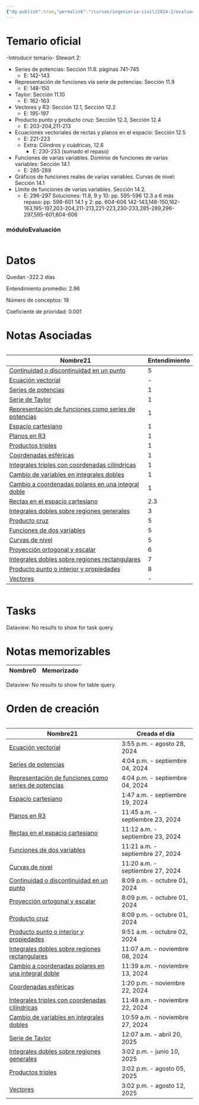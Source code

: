 ```yaml
---
{"dg-publish":true,"permalink":"/cursos/ingenieria-civil/2024-2/evaluaciones/calculo-ii/i2-mat-1620/","tags":["evaluación"]}
---
```


# Temario oficial
-Introducir temario-
Stewart 2:
- Series de potencias: Sección 11.8. páginas 741-745
	- E: 142-143
- Representación de funciones vía serie de potencias: Sección 11.9
	- E: 148-150
- Taylor: Sección 11.10
	- E: 162-163
- Vectores y R3: Sección 12.1, Sección 12.2
	- E: 195-197
- Producto punto y producto cruz: Sección 12.3, Sección 12.4
	- E: 203-204,211-213
- Ecuaciones vectoriales de rectas y planos en el espacio: Sección 12.5
	- E: 221-223
	- Extra: Cilindros y cuádricas, 12.6
		- E: 230-233 (sumado el repaso)
- Funciones de varias variables. Dominio de funciones de varias variables: Sección 14.1
	- E: 285-289
- Gráficos de funciones reales de varias variables. Curvas de nivel: Sección 14.1
- Límite de funciones de varias variables. Sección 14.2.
	- E: 296-297
Soluciones:
11.8, 9 y 10: pp. 595-596
12.3 a 6 más repaso: pp. 598-601
14.1 y 2: pp. 604-606
142-143,148-150,162-163,195-197,203-204,211-213,221-223,230-233,285-289,296-297,595-601,604-606
<h3><span>móduloEvaluación</span></h3><p><span><div class="block-language-dataviewjs node-insert-event" style="overflow-x: auto;"><h1 dir="auto"><span>Datos</span></h1><p dir="auto"><span>Quedan -322.2 días</span></p><p dir="auto"><span>Entendimiento promedio: 2.96</span></p><p dir="auto"><span>Número de conceptos: 19</span></p><p dir="auto"><span>Coeficiente de prioridad: 0.001</span></p><h1 dir="auto"><span>Notas Asociadas</span></h1><div dir="auto" style="overflow-x: auto;"><table class="dataview table-view-table"><thead class="table-view-thead"><tr class="table-view-tr-header"><th class="table-view-th" dir="auto"><span>Nombre</span><span class="dataview small-text">21</span></th><th class="table-view-th" dir="auto"><span>Entendimiento</span></th></tr></thead><tbody class="table-view-tbody"><tr><td dir="auto"><span><a data-tooltip-position="top" aria-label="Cursos/Ingeniería Civil/2024-1/Cálculo I/1 Limites y Continuidad/Continuidad/Continuidad o discontinuidad en un punto.md" data-href="Cursos/Ingeniería Civil/2024-1/Cálculo I/1 Limites y Continuidad/Continuidad/Continuidad o discontinuidad en un punto.md" href="Cursos/Ingeniería Civil/2024-1/Cálculo I/1 Limites y Continuidad/Continuidad/Continuidad o discontinuidad en un punto.md" class="original-internal-link" target="_blank" rel="noopener nofollow" style="display: none;">Continuidad o discontinuidad en un punto</a><a data-tooltip-position="top" aria-label="Cursos/Ingeniería Civil/2024-1/Cálculo I/1 Limites y Continuidad/Continuidad/Continuidad o discontinuidad en un punto.md" data-href="Cursos/Ingeniería Civil/2024-1/Cálculo I/1 Limites y Continuidad/Continuidad/Continuidad o discontinuidad en un punto.md" href="Cursos/Ingeniería Civil/2024-1/Cálculo I/1 Limites y Continuidad/Continuidad/Continuidad o discontinuidad en un punto.md" class="internal-link mathLink-internal-link" target="_blank" rel="noopener nofollow">Continuidad o discontinuidad en un punto</a></span></td><td dir="auto"><span>5</span></td></tr><tr><td dir="auto"><span><a data-tooltip-position="top" aria-label="Cursos/Ingeniería Civil/2024-1/Álgebra Lineal/1 Ecuaciones lineales en álgebra lineal/Ecuación vectorial.md" data-href="Cursos/Ingeniería Civil/2024-1/Álgebra Lineal/1 Ecuaciones lineales en álgebra lineal/Ecuación vectorial.md" href="Cursos/Ingeniería Civil/2024-1/Álgebra Lineal/1 Ecuaciones lineales en álgebra lineal/Ecuación vectorial.md" class="original-internal-link" target="_blank" rel="noopener nofollow" style="display: none;">Ecuación vectorial</a><a data-tooltip-position="top" aria-label="Cursos/Ingeniería Civil/2024-1/Álgebra Lineal/1 Ecuaciones lineales en álgebra lineal/Ecuación vectorial.md" data-href="Cursos/Ingeniería Civil/2024-1/Álgebra Lineal/1 Ecuaciones lineales en álgebra lineal/Ecuación vectorial.md" href="Cursos/Ingeniería Civil/2024-1/Álgebra Lineal/1 Ecuaciones lineales en álgebra lineal/Ecuación vectorial.md" class="internal-link mathLink-internal-link" target="_blank" rel="noopener nofollow">Ecuación vectorial</a></span></td><td dir="auto"><span>-</span></td></tr><tr><td dir="auto"><span><a data-tooltip-position="top" aria-label="Cursos/Ingeniería Civil/2024-2/Cálculo II/1 Integrales Impropias y Series/1.7 Series de potencias. Definición. Intervalo y radio de convergencia/Series de potencias.md" data-href="Cursos/Ingeniería Civil/2024-2/Cálculo II/1 Integrales Impropias y Series/1.7 Series de potencias. Definición. Intervalo y radio de convergencia/Series de potencias.md" href="Cursos/Ingeniería Civil/2024-2/Cálculo II/1 Integrales Impropias y Series/1.7 Series de potencias. Definición. Intervalo y radio de convergencia/Series de potencias.md" class="original-internal-link" target="_blank" rel="noopener nofollow" style="display: none;">Series de potencias</a><a data-tooltip-position="top" aria-label="Cursos/Ingeniería Civil/2024-2/Cálculo II/1 Integrales Impropias y Series/1.7 Series de potencias. Definición. Intervalo y radio de convergencia/Series de potencias.md" data-href="Cursos/Ingeniería Civil/2024-2/Cálculo II/1 Integrales Impropias y Series/1.7 Series de potencias. Definición. Intervalo y radio de convergencia/Series de potencias.md" href="Cursos/Ingeniería Civil/2024-2/Cálculo II/1 Integrales Impropias y Series/1.7 Series de potencias. Definición. Intervalo y radio de convergencia/Series de potencias.md" class="internal-link mathLink-internal-link" target="_blank" rel="noopener nofollow">Series de potencias</a></span></td><td dir="auto"><span>1</span></td></tr><tr><td dir="auto"><span><a data-tooltip-position="top" aria-label="Cursos/Ingeniería Civil/2024-2/Cálculo II/1 Integrales Impropias y Series/1.9 Serie de Taylor/Serie de Taylor.md" data-href="Cursos/Ingeniería Civil/2024-2/Cálculo II/1 Integrales Impropias y Series/1.9 Serie de Taylor/Serie de Taylor.md" href="Cursos/Ingeniería Civil/2024-2/Cálculo II/1 Integrales Impropias y Series/1.9 Serie de Taylor/Serie de Taylor.md" class="original-internal-link" target="_blank" rel="noopener nofollow" style="display: none;">Serie de Taylor</a><a data-tooltip-position="top" aria-label="Cursos/Ingeniería Civil/2024-2/Cálculo II/1 Integrales Impropias y Series/1.9 Serie de Taylor/Serie de Taylor.md" data-href="Cursos/Ingeniería Civil/2024-2/Cálculo II/1 Integrales Impropias y Series/1.9 Serie de Taylor/Serie de Taylor.md" href="Cursos/Ingeniería Civil/2024-2/Cálculo II/1 Integrales Impropias y Series/1.9 Serie de Taylor/Serie de Taylor.md" class="internal-link mathLink-internal-link" target="_blank" rel="noopener nofollow">Serie de Taylor</a></span></td><td dir="auto"><span>1</span></td></tr><tr><td dir="auto"><span><a data-tooltip-position="top" aria-label="Cursos/Ingeniería Civil/2024-2/Cálculo II/1 Integrales Impropias y Series/1.8 Representación de funciones vía serie de potencias/Representación de funciones como series de potencias.md" data-href="Cursos/Ingeniería Civil/2024-2/Cálculo II/1 Integrales Impropias y Series/1.8 Representación de funciones vía serie de potencias/Representación de funciones como series de potencias.md" href="Cursos/Ingeniería Civil/2024-2/Cálculo II/1 Integrales Impropias y Series/1.8 Representación de funciones vía serie de potencias/Representación de funciones como series de potencias.md" class="original-internal-link" target="_blank" rel="noopener nofollow" style="display: none;">Representación de funciones como series de potencias</a><a data-tooltip-position="top" aria-label="Cursos/Ingeniería Civil/2024-2/Cálculo II/1 Integrales Impropias y Series/1.8 Representación de funciones vía serie de potencias/Representación de funciones como series de potencias.md" data-href="Cursos/Ingeniería Civil/2024-2/Cálculo II/1 Integrales Impropias y Series/1.8 Representación de funciones vía serie de potencias/Representación de funciones como series de potencias.md" href="Cursos/Ingeniería Civil/2024-2/Cálculo II/1 Integrales Impropias y Series/1.8 Representación de funciones vía serie de potencias/Representación de funciones como series de potencias.md" class="internal-link mathLink-internal-link" target="_blank" rel="noopener nofollow">Representación de funciones como series de potencias</a></span></td><td dir="auto"><span>1</span></td></tr><tr><td dir="auto"><span><a data-tooltip-position="top" aria-label="Cursos/Ingeniería Civil/2024-2/Cálculo II/2 Funciones de varias variables/2.1 Vectores y geometría del plano y del espacio. Producto punto/Espacio cartesiano.md" data-href="Cursos/Ingeniería Civil/2024-2/Cálculo II/2 Funciones de varias variables/2.1 Vectores y geometría del plano y del espacio. Producto punto/Espacio cartesiano.md" href="Cursos/Ingeniería Civil/2024-2/Cálculo II/2 Funciones de varias variables/2.1 Vectores y geometría del plano y del espacio. Producto punto/Espacio cartesiano.md" class="original-internal-link" target="_blank" rel="noopener nofollow" style="display: none;">Espacio cartesiano</a><a data-tooltip-position="top" aria-label="Cursos/Ingeniería Civil/2024-2/Cálculo II/2 Funciones de varias variables/2.1 Vectores y geometría del plano y del espacio. Producto punto/Espacio cartesiano.md" data-href="Cursos/Ingeniería Civil/2024-2/Cálculo II/2 Funciones de varias variables/2.1 Vectores y geometría del plano y del espacio. Producto punto/Espacio cartesiano.md" href="Cursos/Ingeniería Civil/2024-2/Cálculo II/2 Funciones de varias variables/2.1 Vectores y geometría del plano y del espacio. Producto punto/Espacio cartesiano.md" class="internal-link mathLink-internal-link" target="_blank" rel="noopener nofollow">Espacio cartesiano</a></span></td><td dir="auto"><span>1</span></td></tr><tr><td dir="auto"><span><a data-tooltip-position="top" aria-label="Cursos/Ingeniería Civil/2024-2/Cálculo II/2 Funciones de varias variables/2.2 Producto vectorial. Ecuaciones vectoriales de rectas y planos en el espacio/Planos en R3.md" data-href="Cursos/Ingeniería Civil/2024-2/Cálculo II/2 Funciones de varias variables/2.2 Producto vectorial. Ecuaciones vectoriales de rectas y planos en el espacio/Planos en R3.md" href="Cursos/Ingeniería Civil/2024-2/Cálculo II/2 Funciones de varias variables/2.2 Producto vectorial. Ecuaciones vectoriales de rectas y planos en el espacio/Planos en R3.md" class="original-internal-link" target="_blank" rel="noopener nofollow" style="display: none;">Planos en R3</a><a data-tooltip-position="top" aria-label="Cursos/Ingeniería Civil/2024-2/Cálculo II/2 Funciones de varias variables/2.2 Producto vectorial. Ecuaciones vectoriales de rectas y planos en el espacio/Planos en R3.md" data-href="Cursos/Ingeniería Civil/2024-2/Cálculo II/2 Funciones de varias variables/2.2 Producto vectorial. Ecuaciones vectoriales de rectas y planos en el espacio/Planos en R3.md" href="Cursos/Ingeniería Civil/2024-2/Cálculo II/2 Funciones de varias variables/2.2 Producto vectorial. Ecuaciones vectoriales de rectas y planos en el espacio/Planos en R3.md" class="internal-link mathLink-internal-link" target="_blank" rel="noopener nofollow">Planos en R3</a></span></td><td dir="auto"><span>1</span></td></tr><tr><td dir="auto"><span><a data-tooltip-position="top" aria-label="Cursos/Ingeniería Civil/2024-2/Cálculo II/2 Funciones de varias variables/2.2 Producto vectorial. Ecuaciones vectoriales de rectas y planos en el espacio/Productos triples.md" data-href="Cursos/Ingeniería Civil/2024-2/Cálculo II/2 Funciones de varias variables/2.2 Producto vectorial. Ecuaciones vectoriales de rectas y planos en el espacio/Productos triples.md" href="Cursos/Ingeniería Civil/2024-2/Cálculo II/2 Funciones de varias variables/2.2 Producto vectorial. Ecuaciones vectoriales de rectas y planos en el espacio/Productos triples.md" class="original-internal-link" target="_blank" rel="noopener nofollow" style="display: none;">Productos triples</a><a data-tooltip-position="top" aria-label="Cursos/Ingeniería Civil/2024-2/Cálculo II/2 Funciones de varias variables/2.2 Producto vectorial. Ecuaciones vectoriales de rectas y planos en el espacio/Productos triples.md" data-href="Cursos/Ingeniería Civil/2024-2/Cálculo II/2 Funciones de varias variables/2.2 Producto vectorial. Ecuaciones vectoriales de rectas y planos en el espacio/Productos triples.md" href="Cursos/Ingeniería Civil/2024-2/Cálculo II/2 Funciones de varias variables/2.2 Producto vectorial. Ecuaciones vectoriales de rectas y planos en el espacio/Productos triples.md" class="internal-link mathLink-internal-link" target="_blank" rel="noopener nofollow">Productos triples</a></span></td><td dir="auto"><span>1</span></td></tr><tr><td dir="auto"><span><a data-tooltip-position="top" aria-label="Cursos/Ingeniería Civil/2024-2/Cálculo II/3 Integrales Múltiples/3.10 Coordenadas esféricas. Calculo de integrales triples utilizando coordenadas cilíndricas y esféricas/Coordenadas esféricas.md" data-href="Cursos/Ingeniería Civil/2024-2/Cálculo II/3 Integrales Múltiples/3.10 Coordenadas esféricas. Calculo de integrales triples utilizando coordenadas cilíndricas y esféricas/Coordenadas esféricas.md" href="Cursos/Ingeniería Civil/2024-2/Cálculo II/3 Integrales Múltiples/3.10 Coordenadas esféricas. Calculo de integrales triples utilizando coordenadas cilíndricas y esféricas/Coordenadas esféricas.md" class="original-internal-link" target="_blank" rel="noopener nofollow" style="display: none;">Coordenadas esféricas</a><a data-tooltip-position="top" aria-label="Cursos/Ingeniería Civil/2024-2/Cálculo II/3 Integrales Múltiples/3.10 Coordenadas esféricas. Calculo de integrales triples utilizando coordenadas cilíndricas y esféricas/Coordenadas esféricas.md" data-href="Cursos/Ingeniería Civil/2024-2/Cálculo II/3 Integrales Múltiples/3.10 Coordenadas esféricas. Calculo de integrales triples utilizando coordenadas cilíndricas y esféricas/Coordenadas esféricas.md" href="Cursos/Ingeniería Civil/2024-2/Cálculo II/3 Integrales Múltiples/3.10 Coordenadas esféricas. Calculo de integrales triples utilizando coordenadas cilíndricas y esféricas/Coordenadas esféricas.md" class="internal-link mathLink-internal-link" target="_blank" rel="noopener nofollow">Coordenadas esféricas</a></span></td><td dir="auto"><span>1</span></td></tr><tr><td dir="auto"><span><a data-tooltip-position="top" aria-label="Cursos/Ingeniería Civil/2024-2/Cálculo II/3 Integrales Múltiples/3.10 Coordenadas esféricas. Calculo de integrales triples utilizando coordenadas cilíndricas y esféricas/Integrales triples con coordenadas cilíndricas.md" data-href="Cursos/Ingeniería Civil/2024-2/Cálculo II/3 Integrales Múltiples/3.10 Coordenadas esféricas. Calculo de integrales triples utilizando coordenadas cilíndricas y esféricas/Integrales triples con coordenadas cilíndricas.md" href="Cursos/Ingeniería Civil/2024-2/Cálculo II/3 Integrales Múltiples/3.10 Coordenadas esféricas. Calculo de integrales triples utilizando coordenadas cilíndricas y esféricas/Integrales triples con coordenadas cilíndricas.md" class="original-internal-link" target="_blank" rel="noopener nofollow" style="display: none;">Integrales triples con coordenadas cilíndricas</a><a data-tooltip-position="top" aria-label="Cursos/Ingeniería Civil/2024-2/Cálculo II/3 Integrales Múltiples/3.10 Coordenadas esféricas. Calculo de integrales triples utilizando coordenadas cilíndricas y esféricas/Integrales triples con coordenadas cilíndricas.md" data-href="Cursos/Ingeniería Civil/2024-2/Cálculo II/3 Integrales Múltiples/3.10 Coordenadas esféricas. Calculo de integrales triples utilizando coordenadas cilíndricas y esféricas/Integrales triples con coordenadas cilíndricas.md" href="Cursos/Ingeniería Civil/2024-2/Cálculo II/3 Integrales Múltiples/3.10 Coordenadas esféricas. Calculo de integrales triples utilizando coordenadas cilíndricas y esféricas/Integrales triples con coordenadas cilíndricas.md" class="internal-link mathLink-internal-link" target="_blank" rel="noopener nofollow">Integrales triples con coordenadas cilíndricas</a></span></td><td dir="auto"><span>1</span></td></tr><tr><td dir="auto"><span><a data-tooltip-position="top" aria-label="Cursos/Ingeniería Civil/2024-2/Cálculo II/3 Integrales Múltiples/3.11 Geometría de transformaciones de R2 a R2. Matriz Jacobiana/Cambio de variables en integrales dobles.md" data-href="Cursos/Ingeniería Civil/2024-2/Cálculo II/3 Integrales Múltiples/3.11 Geometría de transformaciones de R2 a R2. Matriz Jacobiana/Cambio de variables en integrales dobles.md" href="Cursos/Ingeniería Civil/2024-2/Cálculo II/3 Integrales Múltiples/3.11 Geometría de transformaciones de R2 a R2. Matriz Jacobiana/Cambio de variables en integrales dobles.md" class="original-internal-link" target="_blank" rel="noopener nofollow" style="display: none;">Cambio de variables en integrales dobles</a><a data-tooltip-position="top" aria-label="Cursos/Ingeniería Civil/2024-2/Cálculo II/3 Integrales Múltiples/3.11 Geometría de transformaciones de R2 a R2. Matriz Jacobiana/Cambio de variables en integrales dobles.md" data-href="Cursos/Ingeniería Civil/2024-2/Cálculo II/3 Integrales Múltiples/3.11 Geometría de transformaciones de R2 a R2. Matriz Jacobiana/Cambio de variables en integrales dobles.md" href="Cursos/Ingeniería Civil/2024-2/Cálculo II/3 Integrales Múltiples/3.11 Geometría de transformaciones de R2 a R2. Matriz Jacobiana/Cambio de variables en integrales dobles.md" class="internal-link mathLink-internal-link" target="_blank" rel="noopener nofollow">Cambio de variables en integrales dobles</a></span></td><td dir="auto"><span>1</span></td></tr><tr><td dir="auto"><span><a data-tooltip-position="top" aria-label="Cursos/Ingeniería Civil/2024-2/Cálculo II/3 Integrales Múltiples/3.5 Cambio de variables a coordenadas polares en integrales dobles/Cambio a coordenadas polares en una integral doble.md" data-href="Cursos/Ingeniería Civil/2024-2/Cálculo II/3 Integrales Múltiples/3.5 Cambio de variables a coordenadas polares en integrales dobles/Cambio a coordenadas polares en una integral doble.md" href="Cursos/Ingeniería Civil/2024-2/Cálculo II/3 Integrales Múltiples/3.5 Cambio de variables a coordenadas polares en integrales dobles/Cambio a coordenadas polares en una integral doble.md" class="original-internal-link" target="_blank" rel="noopener nofollow" style="display: none;">Cambio a coordenadas polares en una integral doble</a><a data-tooltip-position="top" aria-label="Cursos/Ingeniería Civil/2024-2/Cálculo II/3 Integrales Múltiples/3.5 Cambio de variables a coordenadas polares en integrales dobles/Cambio a coordenadas polares en una integral doble.md" data-href="Cursos/Ingeniería Civil/2024-2/Cálculo II/3 Integrales Múltiples/3.5 Cambio de variables a coordenadas polares en integrales dobles/Cambio a coordenadas polares en una integral doble.md" href="Cursos/Ingeniería Civil/2024-2/Cálculo II/3 Integrales Múltiples/3.5 Cambio de variables a coordenadas polares en integrales dobles/Cambio a coordenadas polares en una integral doble.md" class="internal-link mathLink-internal-link" target="_blank" rel="noopener nofollow">Cambio a coordenadas polares en una integral doble</a></span></td><td dir="auto"><span>1</span></td></tr><tr><td dir="auto"><span><a data-tooltip-position="top" aria-label="Cursos/Ingeniería Civil/2024-2/Cálculo II/2 Funciones de varias variables/2.2 Producto vectorial. Ecuaciones vectoriales de rectas y planos en el espacio/Rectas en el espacio cartesiano.md" data-href="Cursos/Ingeniería Civil/2024-2/Cálculo II/2 Funciones de varias variables/2.2 Producto vectorial. Ecuaciones vectoriales de rectas y planos en el espacio/Rectas en el espacio cartesiano.md" href="Cursos/Ingeniería Civil/2024-2/Cálculo II/2 Funciones de varias variables/2.2 Producto vectorial. Ecuaciones vectoriales de rectas y planos en el espacio/Rectas en el espacio cartesiano.md" class="original-internal-link" target="_blank" rel="noopener nofollow" style="display: none;">Rectas en el espacio cartesiano</a><a data-tooltip-position="top" aria-label="Cursos/Ingeniería Civil/2024-2/Cálculo II/2 Funciones de varias variables/2.2 Producto vectorial. Ecuaciones vectoriales de rectas y planos en el espacio/Rectas en el espacio cartesiano.md" data-href="Cursos/Ingeniería Civil/2024-2/Cálculo II/2 Funciones de varias variables/2.2 Producto vectorial. Ecuaciones vectoriales de rectas y planos en el espacio/Rectas en el espacio cartesiano.md" href="Cursos/Ingeniería Civil/2024-2/Cálculo II/2 Funciones de varias variables/2.2 Producto vectorial. Ecuaciones vectoriales de rectas y planos en el espacio/Rectas en el espacio cartesiano.md" class="internal-link mathLink-internal-link" target="_blank" rel="noopener nofollow">Rectas en el espacio cartesiano</a></span></td><td dir="auto"><span>2.3</span></td></tr><tr><td dir="auto"><span><a data-tooltip-position="top" aria-label="Cursos/Ingeniería Civil/2024-2/Cálculo II/3 Integrales Múltiples/3.1 Definición de integrales dobles para rectángulos en el plano. Integrales iteradas/Integrales dobles sobre regiones generales.md" data-href="Cursos/Ingeniería Civil/2024-2/Cálculo II/3 Integrales Múltiples/3.1 Definición de integrales dobles para rectángulos en el plano. Integrales iteradas/Integrales dobles sobre regiones generales.md" href="Cursos/Ingeniería Civil/2024-2/Cálculo II/3 Integrales Múltiples/3.1 Definición de integrales dobles para rectángulos en el plano. Integrales iteradas/Integrales dobles sobre regiones generales.md" class="original-internal-link" target="_blank" rel="noopener nofollow" style="display: none;">Integrales dobles sobre regiones generales</a><a data-tooltip-position="top" aria-label="Cursos/Ingeniería Civil/2024-2/Cálculo II/3 Integrales Múltiples/3.1 Definición de integrales dobles para rectángulos en el plano. Integrales iteradas/Integrales dobles sobre regiones generales.md" data-href="Cursos/Ingeniería Civil/2024-2/Cálculo II/3 Integrales Múltiples/3.1 Definición de integrales dobles para rectángulos en el plano. Integrales iteradas/Integrales dobles sobre regiones generales.md" href="Cursos/Ingeniería Civil/2024-2/Cálculo II/3 Integrales Múltiples/3.1 Definición de integrales dobles para rectángulos en el plano. Integrales iteradas/Integrales dobles sobre regiones generales.md" class="internal-link mathLink-internal-link" target="_blank" rel="noopener nofollow">Integrales dobles sobre regiones generales</a></span></td><td dir="auto"><span>3</span></td></tr><tr><td dir="auto"><span><a data-tooltip-position="top" aria-label="Cursos/Ingeniería Civil/2024-2/Cálculo II/2 Funciones de varias variables/2.2 Producto vectorial. Ecuaciones vectoriales de rectas y planos en el espacio/Producto cruz.md" data-href="Cursos/Ingeniería Civil/2024-2/Cálculo II/2 Funciones de varias variables/2.2 Producto vectorial. Ecuaciones vectoriales de rectas y planos en el espacio/Producto cruz.md" href="Cursos/Ingeniería Civil/2024-2/Cálculo II/2 Funciones de varias variables/2.2 Producto vectorial. Ecuaciones vectoriales de rectas y planos en el espacio/Producto cruz.md" class="original-internal-link" target="_blank" rel="noopener nofollow" style="display: none;">Producto cruz</a><a data-tooltip-position="top" aria-label="Cursos/Ingeniería Civil/2024-2/Cálculo II/2 Funciones de varias variables/2.2 Producto vectorial. Ecuaciones vectoriales de rectas y planos en el espacio/Producto cruz.md" data-href="Cursos/Ingeniería Civil/2024-2/Cálculo II/2 Funciones de varias variables/2.2 Producto vectorial. Ecuaciones vectoriales de rectas y planos en el espacio/Producto cruz.md" href="Cursos/Ingeniería Civil/2024-2/Cálculo II/2 Funciones de varias variables/2.2 Producto vectorial. Ecuaciones vectoriales de rectas y planos en el espacio/Producto cruz.md" class="internal-link mathLink-internal-link" target="_blank" rel="noopener nofollow">Producto cruz</a></span></td><td dir="auto"><span>5</span></td></tr><tr><td dir="auto"><span><a data-tooltip-position="top" aria-label="Cursos/Ingeniería Civil/2024-2/Cálculo II/2 Funciones de varias variables/2.4 Funciones de varias variables. Dominio de funciones de varias variables/Funciones de dos variables.md" data-href="Cursos/Ingeniería Civil/2024-2/Cálculo II/2 Funciones de varias variables/2.4 Funciones de varias variables. Dominio de funciones de varias variables/Funciones de dos variables.md" href="Cursos/Ingeniería Civil/2024-2/Cálculo II/2 Funciones de varias variables/2.4 Funciones de varias variables. Dominio de funciones de varias variables/Funciones de dos variables.md" class="original-internal-link" target="_blank" rel="noopener nofollow" style="display: none;">Funciones de dos variables</a><a data-tooltip-position="top" aria-label="Cursos/Ingeniería Civil/2024-2/Cálculo II/2 Funciones de varias variables/2.4 Funciones de varias variables. Dominio de funciones de varias variables/Funciones de dos variables.md" data-href="Cursos/Ingeniería Civil/2024-2/Cálculo II/2 Funciones de varias variables/2.4 Funciones de varias variables. Dominio de funciones de varias variables/Funciones de dos variables.md" href="Cursos/Ingeniería Civil/2024-2/Cálculo II/2 Funciones de varias variables/2.4 Funciones de varias variables. Dominio de funciones de varias variables/Funciones de dos variables.md" class="internal-link mathLink-internal-link" target="_blank" rel="noopener nofollow">Funciones de dos variables</a></span></td><td dir="auto"><span>5</span></td></tr><tr><td dir="auto"><span><a data-tooltip-position="top" aria-label="Cursos/Ingeniería Civil/2024-2/Cálculo II/2 Funciones de varias variables/2.5 Gráficos de funciones reales de varias variables. Curvas de nivel/Curvas de nivel.md" data-href="Cursos/Ingeniería Civil/2024-2/Cálculo II/2 Funciones de varias variables/2.5 Gráficos de funciones reales de varias variables. Curvas de nivel/Curvas de nivel.md" href="Cursos/Ingeniería Civil/2024-2/Cálculo II/2 Funciones de varias variables/2.5 Gráficos de funciones reales de varias variables. Curvas de nivel/Curvas de nivel.md" class="original-internal-link" target="_blank" rel="noopener nofollow" style="display: none;">Curvas de nivel</a><a data-tooltip-position="top" aria-label="Cursos/Ingeniería Civil/2024-2/Cálculo II/2 Funciones de varias variables/2.5 Gráficos de funciones reales de varias variables. Curvas de nivel/Curvas de nivel.md" data-href="Cursos/Ingeniería Civil/2024-2/Cálculo II/2 Funciones de varias variables/2.5 Gráficos de funciones reales de varias variables. Curvas de nivel/Curvas de nivel.md" href="Cursos/Ingeniería Civil/2024-2/Cálculo II/2 Funciones de varias variables/2.5 Gráficos de funciones reales de varias variables. Curvas de nivel/Curvas de nivel.md" class="internal-link mathLink-internal-link" target="_blank" rel="noopener nofollow">Curvas de nivel</a></span></td><td dir="auto"><span>5</span></td></tr><tr><td dir="auto"><span><a data-tooltip-position="top" aria-label="Cursos/Ingeniería Civil/2024-1/Álgebra Lineal/7 Ortogonalidad/Proyección ortogonal y escalar.md" data-href="Cursos/Ingeniería Civil/2024-1/Álgebra Lineal/7 Ortogonalidad/Proyección ortogonal y escalar.md" href="Cursos/Ingeniería Civil/2024-1/Álgebra Lineal/7 Ortogonalidad/Proyección ortogonal y escalar.md" class="original-internal-link" target="_blank" rel="noopener nofollow" style="display: none;">Proyección ortogonal y escalar</a><a data-tooltip-position="top" aria-label="Cursos/Ingeniería Civil/2024-1/Álgebra Lineal/7 Ortogonalidad/Proyección ortogonal y escalar.md" data-href="Cursos/Ingeniería Civil/2024-1/Álgebra Lineal/7 Ortogonalidad/Proyección ortogonal y escalar.md" href="Cursos/Ingeniería Civil/2024-1/Álgebra Lineal/7 Ortogonalidad/Proyección ortogonal y escalar.md" class="internal-link mathLink-internal-link" target="_blank" rel="noopener nofollow">Proyección ortogonal y escalar</a></span></td><td dir="auto"><span>6</span></td></tr><tr><td dir="auto"><span><a data-tooltip-position="top" aria-label="Cursos/Ingeniería Civil/2024-2/Cálculo II/3 Integrales Múltiples/3.1 Definición de integrales dobles para rectángulos en el plano. Integrales iteradas/Integrales dobles sobre regiones rectangulares.md" data-href="Cursos/Ingeniería Civil/2024-2/Cálculo II/3 Integrales Múltiples/3.1 Definición de integrales dobles para rectángulos en el plano. Integrales iteradas/Integrales dobles sobre regiones rectangulares.md" href="Cursos/Ingeniería Civil/2024-2/Cálculo II/3 Integrales Múltiples/3.1 Definición de integrales dobles para rectángulos en el plano. Integrales iteradas/Integrales dobles sobre regiones rectangulares.md" class="original-internal-link" target="_blank" rel="noopener nofollow" style="display: none;">Integrales dobles sobre regiones rectangulares</a><a data-tooltip-position="top" aria-label="Cursos/Ingeniería Civil/2024-2/Cálculo II/3 Integrales Múltiples/3.1 Definición de integrales dobles para rectángulos en el plano. Integrales iteradas/Integrales dobles sobre regiones rectangulares.md" data-href="Cursos/Ingeniería Civil/2024-2/Cálculo II/3 Integrales Múltiples/3.1 Definición de integrales dobles para rectángulos en el plano. Integrales iteradas/Integrales dobles sobre regiones rectangulares.md" href="Cursos/Ingeniería Civil/2024-2/Cálculo II/3 Integrales Múltiples/3.1 Definición de integrales dobles para rectángulos en el plano. Integrales iteradas/Integrales dobles sobre regiones rectangulares.md" class="internal-link mathLink-internal-link" target="_blank" rel="noopener nofollow">Integrales dobles sobre regiones rectangulares</a></span></td><td dir="auto"><span>7</span></td></tr><tr><td dir="auto"><span><a data-tooltip-position="top" aria-label="Cursos/Ingeniería Civil/2024-1/Álgebra Lineal/7 Ortogonalidad/Producto punto o interior y propiedades.md" data-href="Cursos/Ingeniería Civil/2024-1/Álgebra Lineal/7 Ortogonalidad/Producto punto o interior y propiedades.md" href="Cursos/Ingeniería Civil/2024-1/Álgebra Lineal/7 Ortogonalidad/Producto punto o interior y propiedades.md" class="original-internal-link" target="_blank" rel="noopener nofollow" style="display: none;">Producto punto o interior y propiedades</a><a data-tooltip-position="top" aria-label="Cursos/Ingeniería Civil/2024-1/Álgebra Lineal/7 Ortogonalidad/Producto punto o interior y propiedades.md" data-href="Cursos/Ingeniería Civil/2024-1/Álgebra Lineal/7 Ortogonalidad/Producto punto o interior y propiedades.md" href="Cursos/Ingeniería Civil/2024-1/Álgebra Lineal/7 Ortogonalidad/Producto punto o interior y propiedades.md" class="internal-link mathLink-internal-link" target="_blank" rel="noopener nofollow">Producto punto o interior y propiedades</a></span></td><td dir="auto"><span>8</span></td></tr><tr><td dir="auto"><span><a data-tooltip-position="top" aria-label="Cursos/Ingeniería Civil/2025-2/Dinámica de Sistemas Mecánicos/1 Cinemática/Vectores.md" data-href="Cursos/Ingeniería Civil/2025-2/Dinámica de Sistemas Mecánicos/1 Cinemática/Vectores.md" href="Cursos/Ingeniería Civil/2025-2/Dinámica de Sistemas Mecánicos/1 Cinemática/Vectores.md" class="original-internal-link" target="_blank" rel="noopener nofollow" style="display: none;">Vectores</a><a data-tooltip-position="top" aria-label="Cursos/Ingeniería Civil/2025-2/Dinámica de Sistemas Mecánicos/1 Cinemática/Vectores.md" data-href="Cursos/Ingeniería Civil/2025-2/Dinámica de Sistemas Mecánicos/1 Cinemática/Vectores.md" href="Cursos/Ingeniería Civil/2025-2/Dinámica de Sistemas Mecánicos/1 Cinemática/Vectores.md" class="internal-link mathLink-internal-link" target="_blank" rel="noopener nofollow">Vectores</a></span></td><td dir="auto"><span>-</span></td></tr></tbody></table></div><h1 dir="auto"><span>Tasks</span></h1><div><div class="dataview dataview-error-box"><p class="dataview dataview-error-message" dir="auto">Dataview: No results to show for task query.</p></div></div><h1 dir="auto"><span>Notas memorizables</span></h1><div><table class="dataview table-view-table"><thead class="table-view-thead"><tr class="table-view-tr-header"><th class="table-view-th"><span>Nombre</span><span class="dataview small-text">0</span></th><th class="table-view-th"><span>Memorizado</span></th></tr></thead><tbody class="table-view-tbody"></tbody></table><div class="dataview dataview-error-box"><p class="dataview dataview-error-message" dir="auto">Dataview: No results to show for table query.</p></div></div><h1 dir="auto"><span>Orden de creación</span></h1><div dir="auto" style="overflow-x: auto;"><table class="dataview table-view-table"><thead class="table-view-thead"><tr class="table-view-tr-header"><th class="table-view-th" dir="auto"><span>Nombre</span><span class="dataview small-text">21</span></th><th class="table-view-th" dir="auto"><span>Creada el día</span></th></tr></thead><tbody class="table-view-tbody"><tr><td dir="auto"><span><a data-tooltip-position="top" aria-label="Cursos/Ingeniería Civil/2024-1/Álgebra Lineal/1 Ecuaciones lineales en álgebra lineal/Ecuación vectorial.md" data-href="Cursos/Ingeniería Civil/2024-1/Álgebra Lineal/1 Ecuaciones lineales en álgebra lineal/Ecuación vectorial.md" href="Cursos/Ingeniería Civil/2024-1/Álgebra Lineal/1 Ecuaciones lineales en álgebra lineal/Ecuación vectorial.md" class="original-internal-link" target="_blank" rel="noopener nofollow" style="display: none;">Ecuación vectorial</a><a data-tooltip-position="top" aria-label="Cursos/Ingeniería Civil/2024-1/Álgebra Lineal/1 Ecuaciones lineales en álgebra lineal/Ecuación vectorial.md" data-href="Cursos/Ingeniería Civil/2024-1/Álgebra Lineal/1 Ecuaciones lineales en álgebra lineal/Ecuación vectorial.md" href="Cursos/Ingeniería Civil/2024-1/Álgebra Lineal/1 Ecuaciones lineales en álgebra lineal/Ecuación vectorial.md" class="internal-link mathLink-internal-link" target="_blank" rel="noopener nofollow">Ecuación vectorial</a></span></td><td dir="ltr">3:55 p.m. - agosto 28, 2024</td></tr><tr><td dir="auto"><span><a data-tooltip-position="top" aria-label="Cursos/Ingeniería Civil/2024-2/Cálculo II/1 Integrales Impropias y Series/1.7 Series de potencias. Definición. Intervalo y radio de convergencia/Series de potencias.md" data-href="Cursos/Ingeniería Civil/2024-2/Cálculo II/1 Integrales Impropias y Series/1.7 Series de potencias. Definición. Intervalo y radio de convergencia/Series de potencias.md" href="Cursos/Ingeniería Civil/2024-2/Cálculo II/1 Integrales Impropias y Series/1.7 Series de potencias. Definición. Intervalo y radio de convergencia/Series de potencias.md" class="original-internal-link" target="_blank" rel="noopener nofollow" style="display: none;">Series de potencias</a><a data-tooltip-position="top" aria-label="Cursos/Ingeniería Civil/2024-2/Cálculo II/1 Integrales Impropias y Series/1.7 Series de potencias. Definición. Intervalo y radio de convergencia/Series de potencias.md" data-href="Cursos/Ingeniería Civil/2024-2/Cálculo II/1 Integrales Impropias y Series/1.7 Series de potencias. Definición. Intervalo y radio de convergencia/Series de potencias.md" href="Cursos/Ingeniería Civil/2024-2/Cálculo II/1 Integrales Impropias y Series/1.7 Series de potencias. Definición. Intervalo y radio de convergencia/Series de potencias.md" class="internal-link mathLink-internal-link" target="_blank" rel="noopener nofollow">Series de potencias</a></span></td><td dir="ltr">4:04 p.m. - septiembre 04, 2024</td></tr><tr><td dir="auto"><span><a data-tooltip-position="top" aria-label="Cursos/Ingeniería Civil/2024-2/Cálculo II/1 Integrales Impropias y Series/1.8 Representación de funciones vía serie de potencias/Representación de funciones como series de potencias.md" data-href="Cursos/Ingeniería Civil/2024-2/Cálculo II/1 Integrales Impropias y Series/1.8 Representación de funciones vía serie de potencias/Representación de funciones como series de potencias.md" href="Cursos/Ingeniería Civil/2024-2/Cálculo II/1 Integrales Impropias y Series/1.8 Representación de funciones vía serie de potencias/Representación de funciones como series de potencias.md" class="original-internal-link" target="_blank" rel="noopener nofollow" style="display: none;">Representación de funciones como series de potencias</a><a data-tooltip-position="top" aria-label="Cursos/Ingeniería Civil/2024-2/Cálculo II/1 Integrales Impropias y Series/1.8 Representación de funciones vía serie de potencias/Representación de funciones como series de potencias.md" data-href="Cursos/Ingeniería Civil/2024-2/Cálculo II/1 Integrales Impropias y Series/1.8 Representación de funciones vía serie de potencias/Representación de funciones como series de potencias.md" href="Cursos/Ingeniería Civil/2024-2/Cálculo II/1 Integrales Impropias y Series/1.8 Representación de funciones vía serie de potencias/Representación de funciones como series de potencias.md" class="internal-link mathLink-internal-link" target="_blank" rel="noopener nofollow">Representación de funciones como series de potencias</a></span></td><td dir="ltr">4:04 p.m. - septiembre 04, 2024</td></tr><tr><td dir="auto"><span><a data-tooltip-position="top" aria-label="Cursos/Ingeniería Civil/2024-2/Cálculo II/2 Funciones de varias variables/2.1 Vectores y geometría del plano y del espacio. Producto punto/Espacio cartesiano.md" data-href="Cursos/Ingeniería Civil/2024-2/Cálculo II/2 Funciones de varias variables/2.1 Vectores y geometría del plano y del espacio. Producto punto/Espacio cartesiano.md" href="Cursos/Ingeniería Civil/2024-2/Cálculo II/2 Funciones de varias variables/2.1 Vectores y geometría del plano y del espacio. Producto punto/Espacio cartesiano.md" class="original-internal-link" target="_blank" rel="noopener nofollow" style="display: none;">Espacio cartesiano</a><a data-tooltip-position="top" aria-label="Cursos/Ingeniería Civil/2024-2/Cálculo II/2 Funciones de varias variables/2.1 Vectores y geometría del plano y del espacio. Producto punto/Espacio cartesiano.md" data-href="Cursos/Ingeniería Civil/2024-2/Cálculo II/2 Funciones de varias variables/2.1 Vectores y geometría del plano y del espacio. Producto punto/Espacio cartesiano.md" href="Cursos/Ingeniería Civil/2024-2/Cálculo II/2 Funciones de varias variables/2.1 Vectores y geometría del plano y del espacio. Producto punto/Espacio cartesiano.md" class="internal-link mathLink-internal-link" target="_blank" rel="noopener nofollow">Espacio cartesiano</a></span></td><td dir="ltr">1:47 a.m. - septiembre 19, 2024</td></tr><tr><td dir="auto"><span><a data-tooltip-position="top" aria-label="Cursos/Ingeniería Civil/2024-2/Cálculo II/2 Funciones de varias variables/2.2 Producto vectorial. Ecuaciones vectoriales de rectas y planos en el espacio/Planos en R3.md" data-href="Cursos/Ingeniería Civil/2024-2/Cálculo II/2 Funciones de varias variables/2.2 Producto vectorial. Ecuaciones vectoriales de rectas y planos en el espacio/Planos en R3.md" href="Cursos/Ingeniería Civil/2024-2/Cálculo II/2 Funciones de varias variables/2.2 Producto vectorial. Ecuaciones vectoriales de rectas y planos en el espacio/Planos en R3.md" class="original-internal-link" target="_blank" rel="noopener nofollow" style="display: none;">Planos en R3</a><a data-tooltip-position="top" aria-label="Cursos/Ingeniería Civil/2024-2/Cálculo II/2 Funciones de varias variables/2.2 Producto vectorial. Ecuaciones vectoriales de rectas y planos en el espacio/Planos en R3.md" data-href="Cursos/Ingeniería Civil/2024-2/Cálculo II/2 Funciones de varias variables/2.2 Producto vectorial. Ecuaciones vectoriales de rectas y planos en el espacio/Planos en R3.md" href="Cursos/Ingeniería Civil/2024-2/Cálculo II/2 Funciones de varias variables/2.2 Producto vectorial. Ecuaciones vectoriales de rectas y planos en el espacio/Planos en R3.md" class="internal-link mathLink-internal-link" target="_blank" rel="noopener nofollow">Planos en R3</a></span></td><td dir="ltr">11:45 a.m. - septiembre 23, 2024</td></tr><tr><td dir="auto"><span><a data-tooltip-position="top" aria-label="Cursos/Ingeniería Civil/2024-2/Cálculo II/2 Funciones de varias variables/2.2 Producto vectorial. Ecuaciones vectoriales de rectas y planos en el espacio/Rectas en el espacio cartesiano.md" data-href="Cursos/Ingeniería Civil/2024-2/Cálculo II/2 Funciones de varias variables/2.2 Producto vectorial. Ecuaciones vectoriales de rectas y planos en el espacio/Rectas en el espacio cartesiano.md" href="Cursos/Ingeniería Civil/2024-2/Cálculo II/2 Funciones de varias variables/2.2 Producto vectorial. Ecuaciones vectoriales de rectas y planos en el espacio/Rectas en el espacio cartesiano.md" class="original-internal-link" target="_blank" rel="noopener nofollow" style="display: none;">Rectas en el espacio cartesiano</a><a data-tooltip-position="top" aria-label="Cursos/Ingeniería Civil/2024-2/Cálculo II/2 Funciones de varias variables/2.2 Producto vectorial. Ecuaciones vectoriales de rectas y planos en el espacio/Rectas en el espacio cartesiano.md" data-href="Cursos/Ingeniería Civil/2024-2/Cálculo II/2 Funciones de varias variables/2.2 Producto vectorial. Ecuaciones vectoriales de rectas y planos en el espacio/Rectas en el espacio cartesiano.md" href="Cursos/Ingeniería Civil/2024-2/Cálculo II/2 Funciones de varias variables/2.2 Producto vectorial. Ecuaciones vectoriales de rectas y planos en el espacio/Rectas en el espacio cartesiano.md" class="internal-link mathLink-internal-link" target="_blank" rel="noopener nofollow">Rectas en el espacio cartesiano</a></span></td><td dir="ltr">11:12 a.m. - septiembre 23, 2024</td></tr><tr><td dir="auto"><span><a data-tooltip-position="top" aria-label="Cursos/Ingeniería Civil/2024-2/Cálculo II/2 Funciones de varias variables/2.4 Funciones de varias variables. Dominio de funciones de varias variables/Funciones de dos variables.md" data-href="Cursos/Ingeniería Civil/2024-2/Cálculo II/2 Funciones de varias variables/2.4 Funciones de varias variables. Dominio de funciones de varias variables/Funciones de dos variables.md" href="Cursos/Ingeniería Civil/2024-2/Cálculo II/2 Funciones de varias variables/2.4 Funciones de varias variables. Dominio de funciones de varias variables/Funciones de dos variables.md" class="original-internal-link" target="_blank" rel="noopener nofollow" style="display: none;">Funciones de dos variables</a><a data-tooltip-position="top" aria-label="Cursos/Ingeniería Civil/2024-2/Cálculo II/2 Funciones de varias variables/2.4 Funciones de varias variables. Dominio de funciones de varias variables/Funciones de dos variables.md" data-href="Cursos/Ingeniería Civil/2024-2/Cálculo II/2 Funciones de varias variables/2.4 Funciones de varias variables. Dominio de funciones de varias variables/Funciones de dos variables.md" href="Cursos/Ingeniería Civil/2024-2/Cálculo II/2 Funciones de varias variables/2.4 Funciones de varias variables. Dominio de funciones de varias variables/Funciones de dos variables.md" class="internal-link mathLink-internal-link" target="_blank" rel="noopener nofollow">Funciones de dos variables</a></span></td><td dir="ltr">11:21 a.m. - septiembre 27, 2024</td></tr><tr><td dir="auto"><span><a data-tooltip-position="top" aria-label="Cursos/Ingeniería Civil/2024-2/Cálculo II/2 Funciones de varias variables/2.5 Gráficos de funciones reales de varias variables. Curvas de nivel/Curvas de nivel.md" data-href="Cursos/Ingeniería Civil/2024-2/Cálculo II/2 Funciones de varias variables/2.5 Gráficos de funciones reales de varias variables. Curvas de nivel/Curvas de nivel.md" href="Cursos/Ingeniería Civil/2024-2/Cálculo II/2 Funciones de varias variables/2.5 Gráficos de funciones reales de varias variables. Curvas de nivel/Curvas de nivel.md" class="original-internal-link" target="_blank" rel="noopener nofollow" style="display: none;">Curvas de nivel</a><a data-tooltip-position="top" aria-label="Cursos/Ingeniería Civil/2024-2/Cálculo II/2 Funciones de varias variables/2.5 Gráficos de funciones reales de varias variables. Curvas de nivel/Curvas de nivel.md" data-href="Cursos/Ingeniería Civil/2024-2/Cálculo II/2 Funciones de varias variables/2.5 Gráficos de funciones reales de varias variables. Curvas de nivel/Curvas de nivel.md" href="Cursos/Ingeniería Civil/2024-2/Cálculo II/2 Funciones de varias variables/2.5 Gráficos de funciones reales de varias variables. Curvas de nivel/Curvas de nivel.md" class="internal-link mathLink-internal-link" target="_blank" rel="noopener nofollow">Curvas de nivel</a></span></td><td dir="ltr">11:20 a.m. - septiembre 27, 2024</td></tr><tr><td dir="auto"><span><a data-tooltip-position="top" aria-label="Cursos/Ingeniería Civil/2024-1/Cálculo I/1 Limites y Continuidad/Continuidad/Continuidad o discontinuidad en un punto.md" data-href="Cursos/Ingeniería Civil/2024-1/Cálculo I/1 Limites y Continuidad/Continuidad/Continuidad o discontinuidad en un punto.md" href="Cursos/Ingeniería Civil/2024-1/Cálculo I/1 Limites y Continuidad/Continuidad/Continuidad o discontinuidad en un punto.md" class="original-internal-link" target="_blank" rel="noopener nofollow" style="display: none;">Continuidad o discontinuidad en un punto</a><a data-tooltip-position="top" aria-label="Cursos/Ingeniería Civil/2024-1/Cálculo I/1 Limites y Continuidad/Continuidad/Continuidad o discontinuidad en un punto.md" data-href="Cursos/Ingeniería Civil/2024-1/Cálculo I/1 Limites y Continuidad/Continuidad/Continuidad o discontinuidad en un punto.md" href="Cursos/Ingeniería Civil/2024-1/Cálculo I/1 Limites y Continuidad/Continuidad/Continuidad o discontinuidad en un punto.md" class="internal-link mathLink-internal-link" target="_blank" rel="noopener nofollow">Continuidad o discontinuidad en un punto</a></span></td><td dir="ltr">8:09 p.m. - octubre 01, 2024</td></tr><tr><td dir="auto"><span><a data-tooltip-position="top" aria-label="Cursos/Ingeniería Civil/2024-1/Álgebra Lineal/7 Ortogonalidad/Proyección ortogonal y escalar.md" data-href="Cursos/Ingeniería Civil/2024-1/Álgebra Lineal/7 Ortogonalidad/Proyección ortogonal y escalar.md" href="Cursos/Ingeniería Civil/2024-1/Álgebra Lineal/7 Ortogonalidad/Proyección ortogonal y escalar.md" class="original-internal-link" target="_blank" rel="noopener nofollow" style="display: none;">Proyección ortogonal y escalar</a><a data-tooltip-position="top" aria-label="Cursos/Ingeniería Civil/2024-1/Álgebra Lineal/7 Ortogonalidad/Proyección ortogonal y escalar.md" data-href="Cursos/Ingeniería Civil/2024-1/Álgebra Lineal/7 Ortogonalidad/Proyección ortogonal y escalar.md" href="Cursos/Ingeniería Civil/2024-1/Álgebra Lineal/7 Ortogonalidad/Proyección ortogonal y escalar.md" class="internal-link mathLink-internal-link" target="_blank" rel="noopener nofollow">Proyección ortogonal y escalar</a></span></td><td dir="ltr">8:09 p.m. - octubre 01, 2024</td></tr><tr><td dir="auto"><span><a data-tooltip-position="top" aria-label="Cursos/Ingeniería Civil/2024-2/Cálculo II/2 Funciones de varias variables/2.2 Producto vectorial. Ecuaciones vectoriales de rectas y planos en el espacio/Producto cruz.md" data-href="Cursos/Ingeniería Civil/2024-2/Cálculo II/2 Funciones de varias variables/2.2 Producto vectorial. Ecuaciones vectoriales de rectas y planos en el espacio/Producto cruz.md" href="Cursos/Ingeniería Civil/2024-2/Cálculo II/2 Funciones de varias variables/2.2 Producto vectorial. Ecuaciones vectoriales de rectas y planos en el espacio/Producto cruz.md" class="original-internal-link" target="_blank" rel="noopener nofollow" style="display: none;">Producto cruz</a><a data-tooltip-position="top" aria-label="Cursos/Ingeniería Civil/2024-2/Cálculo II/2 Funciones de varias variables/2.2 Producto vectorial. Ecuaciones vectoriales de rectas y planos en el espacio/Producto cruz.md" data-href="Cursos/Ingeniería Civil/2024-2/Cálculo II/2 Funciones de varias variables/2.2 Producto vectorial. Ecuaciones vectoriales de rectas y planos en el espacio/Producto cruz.md" href="Cursos/Ingeniería Civil/2024-2/Cálculo II/2 Funciones de varias variables/2.2 Producto vectorial. Ecuaciones vectoriales de rectas y planos en el espacio/Producto cruz.md" class="internal-link mathLink-internal-link" target="_blank" rel="noopener nofollow">Producto cruz</a></span></td><td dir="ltr">8:09 p.m. - octubre 01, 2024</td></tr><tr><td dir="auto"><span><a data-tooltip-position="top" aria-label="Cursos/Ingeniería Civil/2024-1/Álgebra Lineal/7 Ortogonalidad/Producto punto o interior y propiedades.md" data-href="Cursos/Ingeniería Civil/2024-1/Álgebra Lineal/7 Ortogonalidad/Producto punto o interior y propiedades.md" href="Cursos/Ingeniería Civil/2024-1/Álgebra Lineal/7 Ortogonalidad/Producto punto o interior y propiedades.md" class="original-internal-link" target="_blank" rel="noopener nofollow" style="display: none;">Producto punto o interior y propiedades</a><a data-tooltip-position="top" aria-label="Cursos/Ingeniería Civil/2024-1/Álgebra Lineal/7 Ortogonalidad/Producto punto o interior y propiedades.md" data-href="Cursos/Ingeniería Civil/2024-1/Álgebra Lineal/7 Ortogonalidad/Producto punto o interior y propiedades.md" href="Cursos/Ingeniería Civil/2024-1/Álgebra Lineal/7 Ortogonalidad/Producto punto o interior y propiedades.md" class="internal-link mathLink-internal-link" target="_blank" rel="noopener nofollow">Producto punto o interior y propiedades</a></span></td><td dir="ltr">9:51 a.m. - octubre 02, 2024</td></tr><tr><td dir="auto"><span><a data-tooltip-position="top" aria-label="Cursos/Ingeniería Civil/2024-2/Cálculo II/3 Integrales Múltiples/3.1 Definición de integrales dobles para rectángulos en el plano. Integrales iteradas/Integrales dobles sobre regiones rectangulares.md" data-href="Cursos/Ingeniería Civil/2024-2/Cálculo II/3 Integrales Múltiples/3.1 Definición de integrales dobles para rectángulos en el plano. Integrales iteradas/Integrales dobles sobre regiones rectangulares.md" href="Cursos/Ingeniería Civil/2024-2/Cálculo II/3 Integrales Múltiples/3.1 Definición de integrales dobles para rectángulos en el plano. Integrales iteradas/Integrales dobles sobre regiones rectangulares.md" class="original-internal-link" target="_blank" rel="noopener nofollow" style="display: none;">Integrales dobles sobre regiones rectangulares</a><a data-tooltip-position="top" aria-label="Cursos/Ingeniería Civil/2024-2/Cálculo II/3 Integrales Múltiples/3.1 Definición de integrales dobles para rectángulos en el plano. Integrales iteradas/Integrales dobles sobre regiones rectangulares.md" data-href="Cursos/Ingeniería Civil/2024-2/Cálculo II/3 Integrales Múltiples/3.1 Definición de integrales dobles para rectángulos en el plano. Integrales iteradas/Integrales dobles sobre regiones rectangulares.md" href="Cursos/Ingeniería Civil/2024-2/Cálculo II/3 Integrales Múltiples/3.1 Definición de integrales dobles para rectángulos en el plano. Integrales iteradas/Integrales dobles sobre regiones rectangulares.md" class="internal-link mathLink-internal-link" target="_blank" rel="noopener nofollow">Integrales dobles sobre regiones rectangulares</a></span></td><td dir="ltr">11:07 a.m. - noviembre 08, 2024</td></tr><tr><td dir="auto"><span><a data-tooltip-position="top" aria-label="Cursos/Ingeniería Civil/2024-2/Cálculo II/3 Integrales Múltiples/3.5 Cambio de variables a coordenadas polares en integrales dobles/Cambio a coordenadas polares en una integral doble.md" data-href="Cursos/Ingeniería Civil/2024-2/Cálculo II/3 Integrales Múltiples/3.5 Cambio de variables a coordenadas polares en integrales dobles/Cambio a coordenadas polares en una integral doble.md" href="Cursos/Ingeniería Civil/2024-2/Cálculo II/3 Integrales Múltiples/3.5 Cambio de variables a coordenadas polares en integrales dobles/Cambio a coordenadas polares en una integral doble.md" class="original-internal-link" target="_blank" rel="noopener nofollow" style="display: none;">Cambio a coordenadas polares en una integral doble</a><a data-tooltip-position="top" aria-label="Cursos/Ingeniería Civil/2024-2/Cálculo II/3 Integrales Múltiples/3.5 Cambio de variables a coordenadas polares en integrales dobles/Cambio a coordenadas polares en una integral doble.md" data-href="Cursos/Ingeniería Civil/2024-2/Cálculo II/3 Integrales Múltiples/3.5 Cambio de variables a coordenadas polares en integrales dobles/Cambio a coordenadas polares en una integral doble.md" href="Cursos/Ingeniería Civil/2024-2/Cálculo II/3 Integrales Múltiples/3.5 Cambio de variables a coordenadas polares en integrales dobles/Cambio a coordenadas polares en una integral doble.md" class="internal-link mathLink-internal-link" target="_blank" rel="noopener nofollow">Cambio a coordenadas polares en una integral doble</a></span></td><td dir="ltr">11:39 a.m. - noviembre 13, 2024</td></tr><tr><td dir="auto"><span><a data-tooltip-position="top" aria-label="Cursos/Ingeniería Civil/2024-2/Cálculo II/3 Integrales Múltiples/3.10 Coordenadas esféricas. Calculo de integrales triples utilizando coordenadas cilíndricas y esféricas/Coordenadas esféricas.md" data-href="Cursos/Ingeniería Civil/2024-2/Cálculo II/3 Integrales Múltiples/3.10 Coordenadas esféricas. Calculo de integrales triples utilizando coordenadas cilíndricas y esféricas/Coordenadas esféricas.md" href="Cursos/Ingeniería Civil/2024-2/Cálculo II/3 Integrales Múltiples/3.10 Coordenadas esféricas. Calculo de integrales triples utilizando coordenadas cilíndricas y esféricas/Coordenadas esféricas.md" class="original-internal-link" target="_blank" rel="noopener nofollow" style="display: none;">Coordenadas esféricas</a><a data-tooltip-position="top" aria-label="Cursos/Ingeniería Civil/2024-2/Cálculo II/3 Integrales Múltiples/3.10 Coordenadas esféricas. Calculo de integrales triples utilizando coordenadas cilíndricas y esféricas/Coordenadas esféricas.md" data-href="Cursos/Ingeniería Civil/2024-2/Cálculo II/3 Integrales Múltiples/3.10 Coordenadas esféricas. Calculo de integrales triples utilizando coordenadas cilíndricas y esféricas/Coordenadas esféricas.md" href="Cursos/Ingeniería Civil/2024-2/Cálculo II/3 Integrales Múltiples/3.10 Coordenadas esféricas. Calculo de integrales triples utilizando coordenadas cilíndricas y esféricas/Coordenadas esféricas.md" class="internal-link mathLink-internal-link" target="_blank" rel="noopener nofollow">Coordenadas esféricas</a></span></td><td dir="ltr">1:20 p.m. - noviembre 22, 2024</td></tr><tr><td dir="auto"><span><a data-tooltip-position="top" aria-label="Cursos/Ingeniería Civil/2024-2/Cálculo II/3 Integrales Múltiples/3.10 Coordenadas esféricas. Calculo de integrales triples utilizando coordenadas cilíndricas y esféricas/Integrales triples con coordenadas cilíndricas.md" data-href="Cursos/Ingeniería Civil/2024-2/Cálculo II/3 Integrales Múltiples/3.10 Coordenadas esféricas. Calculo de integrales triples utilizando coordenadas cilíndricas y esféricas/Integrales triples con coordenadas cilíndricas.md" href="Cursos/Ingeniería Civil/2024-2/Cálculo II/3 Integrales Múltiples/3.10 Coordenadas esféricas. Calculo de integrales triples utilizando coordenadas cilíndricas y esféricas/Integrales triples con coordenadas cilíndricas.md" class="original-internal-link" target="_blank" rel="noopener nofollow" style="display: none;">Integrales triples con coordenadas cilíndricas</a><a data-tooltip-position="top" aria-label="Cursos/Ingeniería Civil/2024-2/Cálculo II/3 Integrales Múltiples/3.10 Coordenadas esféricas. Calculo de integrales triples utilizando coordenadas cilíndricas y esféricas/Integrales triples con coordenadas cilíndricas.md" data-href="Cursos/Ingeniería Civil/2024-2/Cálculo II/3 Integrales Múltiples/3.10 Coordenadas esféricas. Calculo de integrales triples utilizando coordenadas cilíndricas y esféricas/Integrales triples con coordenadas cilíndricas.md" href="Cursos/Ingeniería Civil/2024-2/Cálculo II/3 Integrales Múltiples/3.10 Coordenadas esféricas. Calculo de integrales triples utilizando coordenadas cilíndricas y esféricas/Integrales triples con coordenadas cilíndricas.md" class="internal-link mathLink-internal-link" target="_blank" rel="noopener nofollow">Integrales triples con coordenadas cilíndricas</a></span></td><td dir="ltr">11:48 a.m. - noviembre 22, 2024</td></tr><tr><td dir="auto"><span><a data-tooltip-position="top" aria-label="Cursos/Ingeniería Civil/2024-2/Cálculo II/3 Integrales Múltiples/3.11 Geometría de transformaciones de R2 a R2. Matriz Jacobiana/Cambio de variables en integrales dobles.md" data-href="Cursos/Ingeniería Civil/2024-2/Cálculo II/3 Integrales Múltiples/3.11 Geometría de transformaciones de R2 a R2. Matriz Jacobiana/Cambio de variables en integrales dobles.md" href="Cursos/Ingeniería Civil/2024-2/Cálculo II/3 Integrales Múltiples/3.11 Geometría de transformaciones de R2 a R2. Matriz Jacobiana/Cambio de variables en integrales dobles.md" class="original-internal-link" target="_blank" rel="noopener nofollow" style="display: none;">Cambio de variables en integrales dobles</a><a data-tooltip-position="top" aria-label="Cursos/Ingeniería Civil/2024-2/Cálculo II/3 Integrales Múltiples/3.11 Geometría de transformaciones de R2 a R2. Matriz Jacobiana/Cambio de variables en integrales dobles.md" data-href="Cursos/Ingeniería Civil/2024-2/Cálculo II/3 Integrales Múltiples/3.11 Geometría de transformaciones de R2 a R2. Matriz Jacobiana/Cambio de variables en integrales dobles.md" href="Cursos/Ingeniería Civil/2024-2/Cálculo II/3 Integrales Múltiples/3.11 Geometría de transformaciones de R2 a R2. Matriz Jacobiana/Cambio de variables en integrales dobles.md" class="internal-link mathLink-internal-link" target="_blank" rel="noopener nofollow">Cambio de variables en integrales dobles</a></span></td><td dir="ltr">10:59 a.m. - noviembre 27, 2024</td></tr><tr><td dir="auto"><span><a data-tooltip-position="top" aria-label="Cursos/Ingeniería Civil/2024-2/Cálculo II/1 Integrales Impropias y Series/1.9 Serie de Taylor/Serie de Taylor.md" data-href="Cursos/Ingeniería Civil/2024-2/Cálculo II/1 Integrales Impropias y Series/1.9 Serie de Taylor/Serie de Taylor.md" href="Cursos/Ingeniería Civil/2024-2/Cálculo II/1 Integrales Impropias y Series/1.9 Serie de Taylor/Serie de Taylor.md" class="original-internal-link" target="_blank" rel="noopener nofollow" style="display: none;">Serie de Taylor</a><a data-tooltip-position="top" aria-label="Cursos/Ingeniería Civil/2024-2/Cálculo II/1 Integrales Impropias y Series/1.9 Serie de Taylor/Serie de Taylor.md" data-href="Cursos/Ingeniería Civil/2024-2/Cálculo II/1 Integrales Impropias y Series/1.9 Serie de Taylor/Serie de Taylor.md" href="Cursos/Ingeniería Civil/2024-2/Cálculo II/1 Integrales Impropias y Series/1.9 Serie de Taylor/Serie de Taylor.md" class="internal-link mathLink-internal-link" target="_blank" rel="noopener nofollow">Serie de Taylor</a></span></td><td dir="ltr">12:07 a.m. - abril 20, 2025</td></tr><tr><td dir="auto"><span><a data-tooltip-position="top" aria-label="Cursos/Ingeniería Civil/2024-2/Cálculo II/3 Integrales Múltiples/3.1 Definición de integrales dobles para rectángulos en el plano. Integrales iteradas/Integrales dobles sobre regiones generales.md" data-href="Cursos/Ingeniería Civil/2024-2/Cálculo II/3 Integrales Múltiples/3.1 Definición de integrales dobles para rectángulos en el plano. Integrales iteradas/Integrales dobles sobre regiones generales.md" href="Cursos/Ingeniería Civil/2024-2/Cálculo II/3 Integrales Múltiples/3.1 Definición de integrales dobles para rectángulos en el plano. Integrales iteradas/Integrales dobles sobre regiones generales.md" class="original-internal-link" target="_blank" rel="noopener nofollow" style="display: none;">Integrales dobles sobre regiones generales</a><a data-tooltip-position="top" aria-label="Cursos/Ingeniería Civil/2024-2/Cálculo II/3 Integrales Múltiples/3.1 Definición de integrales dobles para rectángulos en el plano. Integrales iteradas/Integrales dobles sobre regiones generales.md" data-href="Cursos/Ingeniería Civil/2024-2/Cálculo II/3 Integrales Múltiples/3.1 Definición de integrales dobles para rectángulos en el plano. Integrales iteradas/Integrales dobles sobre regiones generales.md" href="Cursos/Ingeniería Civil/2024-2/Cálculo II/3 Integrales Múltiples/3.1 Definición de integrales dobles para rectángulos en el plano. Integrales iteradas/Integrales dobles sobre regiones generales.md" class="internal-link mathLink-internal-link" target="_blank" rel="noopener nofollow">Integrales dobles sobre regiones generales</a></span></td><td dir="ltr">3:02 p.m. - junio 10, 2025</td></tr><tr><td dir="auto"><span><a data-tooltip-position="top" aria-label="Cursos/Ingeniería Civil/2024-2/Cálculo II/2 Funciones de varias variables/2.2 Producto vectorial. Ecuaciones vectoriales de rectas y planos en el espacio/Productos triples.md" data-href="Cursos/Ingeniería Civil/2024-2/Cálculo II/2 Funciones de varias variables/2.2 Producto vectorial. Ecuaciones vectoriales de rectas y planos en el espacio/Productos triples.md" href="Cursos/Ingeniería Civil/2024-2/Cálculo II/2 Funciones de varias variables/2.2 Producto vectorial. Ecuaciones vectoriales de rectas y planos en el espacio/Productos triples.md" class="original-internal-link" target="_blank" rel="noopener nofollow" style="display: none;">Productos triples</a><a data-tooltip-position="top" aria-label="Cursos/Ingeniería Civil/2024-2/Cálculo II/2 Funciones de varias variables/2.2 Producto vectorial. Ecuaciones vectoriales de rectas y planos en el espacio/Productos triples.md" data-href="Cursos/Ingeniería Civil/2024-2/Cálculo II/2 Funciones de varias variables/2.2 Producto vectorial. Ecuaciones vectoriales de rectas y planos en el espacio/Productos triples.md" href="Cursos/Ingeniería Civil/2024-2/Cálculo II/2 Funciones de varias variables/2.2 Producto vectorial. Ecuaciones vectoriales de rectas y planos en el espacio/Productos triples.md" class="internal-link mathLink-internal-link" target="_blank" rel="noopener nofollow">Productos triples</a></span></td><td dir="ltr">3:02 p.m. - agosto 05, 2025</td></tr><tr><td dir="auto"><span><a data-tooltip-position="top" aria-label="Cursos/Ingeniería Civil/2025-2/Dinámica de Sistemas Mecánicos/1 Cinemática/Vectores.md" data-href="Cursos/Ingeniería Civil/2025-2/Dinámica de Sistemas Mecánicos/1 Cinemática/Vectores.md" href="Cursos/Ingeniería Civil/2025-2/Dinámica de Sistemas Mecánicos/1 Cinemática/Vectores.md" class="original-internal-link" target="_blank" rel="noopener nofollow" style="display: none;">Vectores</a><a data-tooltip-position="top" aria-label="Cursos/Ingeniería Civil/2025-2/Dinámica de Sistemas Mecánicos/1 Cinemática/Vectores.md" data-href="Cursos/Ingeniería Civil/2025-2/Dinámica de Sistemas Mecánicos/1 Cinemática/Vectores.md" href="Cursos/Ingeniería Civil/2025-2/Dinámica de Sistemas Mecánicos/1 Cinemática/Vectores.md" class="internal-link mathLink-internal-link" target="_blank" rel="noopener nofollow">Vectores</a></span></td><td dir="ltr">3:02 p.m. - agosto 12, 2025</td></tr></tbody></table></div></div></span></p>
